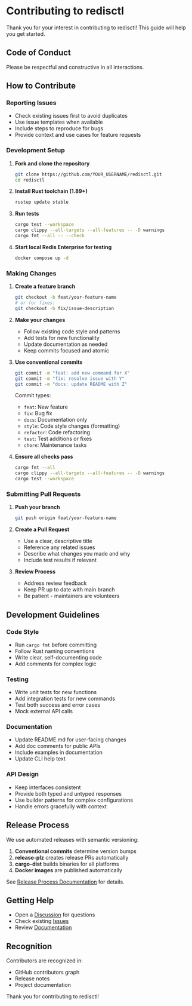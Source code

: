 # Contributing to redisctl

Thank you for your interest in contributing to redisctl! This guide will help you get started.

## Code of Conduct

Please be respectful and constructive in all interactions.

## How to Contribute

### Reporting Issues

- Check existing issues first to avoid duplicates
- Use issue templates when available
- Include steps to reproduce for bugs
- Provide context and use cases for feature requests

### Development Setup

1. **Fork and clone the repository**
   ```bash
   git clone https://github.com/YOUR_USERNAME/redisctl.git
   cd redisctl
   ```

2. **Install Rust toolchain (1.89+)**
   ```bash
   rustup update stable
   ```

3. **Run tests**
   ```bash
   cargo test --workspace
   cargo clippy --all-targets --all-features -- -D warnings
   cargo fmt --all -- --check
   ```

4. **Start local Redis Enterprise for testing**
   ```bash
   docker compose up -d
   ```

### Making Changes

1. **Create a feature branch**
   ```bash
   git checkout -b feat/your-feature-name
   # or for fixes:
   git checkout -b fix/issue-description
   ```

2. **Make your changes**
   - Follow existing code style and patterns
   - Add tests for new functionality
   - Update documentation as needed
   - Keep commits focused and atomic

3. **Use conventional commits**
   ```bash
   git commit -m "feat: add new command for X"
   git commit -m "fix: resolve issue with Y"
   git commit -m "docs: update README with Z"
   ```

   Commit types:
   - `feat`: New feature
   - `fix`: Bug fix
   - `docs`: Documentation only
   - `style`: Code style changes (formatting)
   - `refactor`: Code refactoring
   - `test`: Test additions or fixes
   - `chore`: Maintenance tasks

4. **Ensure all checks pass**
   ```bash
   cargo fmt --all
   cargo clippy --all-targets --all-features -- -D warnings
   cargo test --workspace
   ```

### Submitting Pull Requests

1. **Push your branch**
   ```bash
   git push origin feat/your-feature-name
   ```

2. **Create a Pull Request**
   - Use a clear, descriptive title
   - Reference any related issues
   - Describe what changes you made and why
   - Include test results if relevant

3. **Review Process**
   - Address review feedback
   - Keep PR up to date with main branch
   - Be patient - maintainers are volunteers

## Development Guidelines

### Code Style

- Run `cargo fmt` before committing
- Follow Rust naming conventions
- Write clear, self-documenting code
- Add comments for complex logic

### Testing

- Write unit tests for new functions
- Add integration tests for new commands
- Test both success and error cases
- Mock external API calls

### Documentation

- Update README.md for user-facing changes
- Add doc comments for public APIs
- Include examples in documentation
- Update CLI help text

### API Design

- Keep interfaces consistent
- Provide both typed and untyped responses
- Use builder patterns for complex configurations
- Handle errors gracefully with context

## Release Process

We use automated releases with semantic versioning:

1. **Conventional commits** determine version bumps
2. **release-plz** creates release PRs automatically
3. **cargo-dist** builds binaries for all platforms
4. **Docker images** are published automatically

See [Release Process Documentation](docs/RELEASE_PROCESS.md) for details.

## Getting Help

- Open a [Discussion](https://github.com/joshrotenberg/redisctl/discussions) for questions
- Check existing [Issues](https://github.com/joshrotenberg/redisctl/issues)
- Review [Documentation](https://docs.rs/redisctl)

## Recognition

Contributors are recognized in:
- GitHub contributors graph
- Release notes
- Project documentation

Thank you for contributing to redisctl!